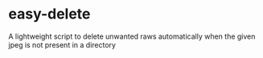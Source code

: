 # easy-delete
A lightweight script to delete unwanted raws automatically when the given jpeg is not present in a directory
